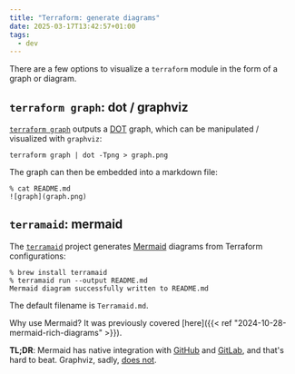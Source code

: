 ```yaml
---
title: "Terraform: generate diagrams"
date: 2025-03-17T13:42:57+01:00
tags:
  - dev
---
```


There are a few options to visualize a `terraform` module in the form of a graph
or diagram.

## `terraform graph`: dot / graphviz

[`terraform
graph`](https://developer.hashicorp.com/terraform/cli/commands/graph) outputs a
[DOT](https://graphviz.org/doc/info/lang.html) graph, which can be manipulated /
visualized with `graphviz`:

```
terraform graph | dot -Tpng > graph.png
```

The graph can then be embedded into a markdown file:

```
% cat README.md
![graph](graph.png)
```

## `terramaid`: mermaid

The [`terramaid`](https://github.com/RoseSecurity/Terramaid) project generates
[Mermaid](https://mermaid.js.org/) diagrams from Terraform configurations:

```
% brew install terramaid
% terramaid run --output README.md
Mermaid diagram successfully written to README.md
```

The default filename is `Terramaid.md`.

Why use Mermaid? It was previously covered [here]({{< ref
"2024-10-28-mermaid-rich-diagrams" >}}).

**TL;DR**: Mermaid has native integration with
[GitHub](https://github.blog/developer-skills/github/include-diagrams-markdown-files-mermaid/)
and [GitLab](https://docs.gitlab.com/ee/user/markdown.html#mermaid), and that's
hard to beat. Graphviz, sadly, [does
not](https://forum.graphviz.org/t/github-adding-support-for-mermaid-diagrams/998).
